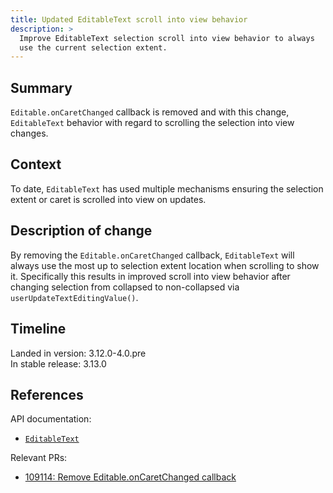```yaml
---
title: Updated EditableText scroll into view behavior
description: >
  Improve EditableText selection scroll into view behavior to always
  use the current selection extent.
---
```


## Summary

`Editable.onCaretChanged` callback is removed and with this change,
`EditableText` behavior with regard to scrolling the selection into view
changes.

## Context

To date, `EditableText` has used multiple mechanisms ensuring the selection
extent or caret is scrolled into view on updates. 

## Description of change

By removing the `Editable.onCaretChanged` callback, `EditableText` will always
use the most up to selection extent location when scrolling to show it.
Specifically this results in improved scroll into view behavior after
changing selection from collapsed to non-collapsed via
`userUpdateTextEditingValue()`.

## Timeline

Landed in version: 3.12.0-4.0.pre<br>
In stable release: 3.13.0

## References

API documentation:

* [`EditableText`]({{site.api}}/flutter/widgets/EditableText-class.html)

Relevant PRs:

* [109114: Remove Editable.onCaretChanged callback]({{site.repo.flutter}}/pull/109114)
